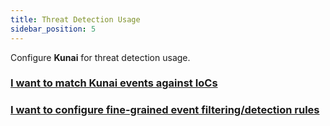 ```yaml
---
title: Threat Detection Usage
sidebar_position: 5
---
```


Configure **Kunai** for threat detection usage.

### [I want to match Kunai events against IoCs](./ioc_configuration)
### [I want to configure fine-grained event filtering/detection rules](./rule_configuration)
